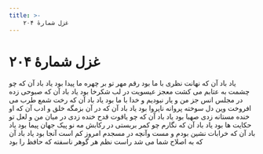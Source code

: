 ```yaml
---
title: >-
    غزل شمارهٔ ۲۰۴
---
```

# غزل شمارهٔ ۲۰۴

یاد باد آن که نهانت نظری با ما بود
رقم مهر تو بر چهره ما پیدا بود
یاد باد آن که چو چشمت به عتابم می کشت
معجز عیسویت در لب شکرخا بود
یاد باد آن که صبوحی زده در مجلس انس
جز من و یار نبودیم و خدا با ما بود
یاد باد آن که رخت شمع طرب می افروخت
وین دل سوخته پروانه ناپروا بود
یاد باد آن که در آن بزمگه خلق و ادب
آن که او خنده مستانه زدی صهبا بود
یاد باد آن که چو یاقوت قدح خنده زدی
در میان من و لعل تو حکایت ها بود
یاد باد آن که نگارم چو کمر بربستی
در رکابش مه نو پیک جهان پیما بود
یاد باد آن که خرابات نشین بودم و مست
وآنچه در مسجدم امروز کم است آنجا بود
یاد باد آن که به اصلاح شما می شد راست
نظم هر گوهر ناسفته که حافظ را بود
